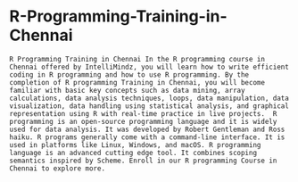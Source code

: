 # R-Programming-Training-in-Chennai
    R Programming Training in Chennai In the R programming course in Chennai offered by IntelliMindz, you will learn how to write efficient coding in R programming and how to use R programming. By the completion of R programming Training in Chennai, you will become familiar with basic key concepts such as data mining, array calculations, data analysis techniques, loops, data manipulation, data visualization, data handling using statistical analysis, and graphical representation using R with real-time practice in live projects.  R programming is an open-source programming language and it is widely used for data analysis. It was developed by Robert Gentleman and Ross haiku. R programs generally come with a command-line interface. It is used in platforms like Linux, Windows, and macOS. R programming language is an advanced cutting edge tool. It combines scoping semantics inspired by Scheme. Enroll in our R programming Course in Chennai to explore more.
